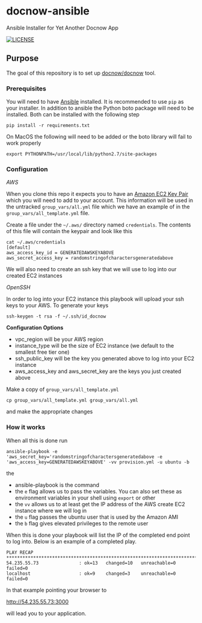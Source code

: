 # docnow-ansible
Ansible Installer for Yet Another Docnow App

[![LICENSE](https://img.shields.io/badge/license-MIT-blue.svg?style=flat-square)](./LICENSE)

## Purpose

The goal of this repository is to set up
[docnow/docnow](https://github.com/docnow/docnow) tool.

### Prerequisites

You will need to have [Ansible](https://ansible.com) installed. It is
recommended to use `pip` as your installer. In addition to ansible the Python
boto package will need to be installed. Both can be installed with the following
step

```
pip install -r requirements.txt
```

On MacOS the following will need to be added or the boto library will fail to
work properly

```
export PYTHONPATH=/usr/local/lib/python2.7/site-packages
```

### Configuration

*AWS*

When you clone this repo it expects you to have an [Amazon EC2 Key
Pair](http://docs.aws.amazon.com/AWSEC2/latest/UserGuide/ec2-key-pairs.html)
which you will need to add to your account. This information will be used in the
untracked `group_vars/all.yml` file which we have an example of in the
`group_vars/all_template.yml` file. 

Create a file under the `~/.aws/` directory named `credentials`. The contents of
this file will contain the keypair and look like this

```
cat ~/.aws/credentials
[default]
aws_access_key_id = GENERATEDAWSKEYABOVE
aws_secret_access_key = randomstringofcharactersgeneratedabove
```

We will also need to create an ssh key that we will use to log into our created EC2
instances

*OpenSSH*

In order to log into your EC2 instance this playbook will upload your ssh keys
to your AWS. To generate your keys

```
ssh-keygen -t rsa -f ~/.ssh/id_docnow
```

**Configuration Options**

* vpc_region will be your AWS region
* instance_type will be the size of EC2 instance (we default to the smallest
  free tier one)
* ssh_public_key will be the key you generated above to log into your EC2 instance
* aws_access_key and aws_secret_key are the keys you just created above

Make a copy of `group_vars/all_template.yml`

```
cp group_vars/all_template.yml group_vars/all.yml
```

and make the appropriate changes


### How it works

When all this is done run 

```
ansible-playbook -e 'aws_secret_key='randomstringofcharactersgeneratedabove -e 'aws_access_key=GENERATEDAWSKEYABOVE' -vv provision.yml -u ubuntu -b
```

the 

* ansible-playbook is the command
* the `e` flag allows us to pass the variables. You can also set these as
  environment variables in your shell using `export` or other
* the `vv` allows us to at least get the IP address of the AWS create EC2 instance
  where we will log in
* the `u` flag passes the ubuntu user that is used by the Amazon AMI
* the `b` flag gives elevated privileges to the remote user

When this is done your playbook will list the IP of the completed end point to
log into. Below is an example of a completed play.

```
PLAY RECAP ******************************************************************************************************************************************************************************************************************************************************************
54.235.55.73               : ok=13   changed=10   unreachable=0    failed=0
localhost                  : ok=9    changed=3    unreachable=0    failed=0
```

In that example pointing your browser to 

http://54.235.55.73:3000

will lead you to your application.
